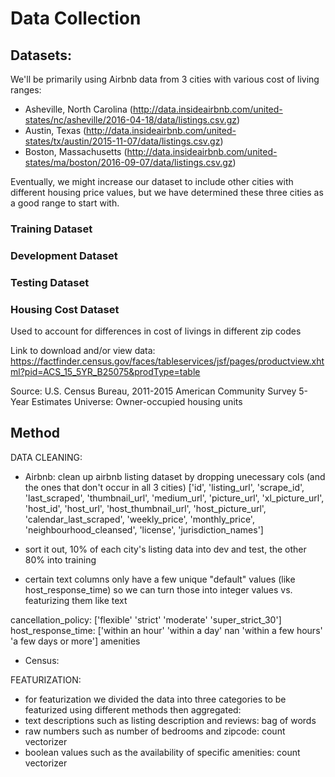# Data Collection

## Datasets:

We'll be primarily using Airbnb data from 3 cities with various cost of living ranges:
  - Asheville, North Carolina (http://data.insideairbnb.com/united-states/nc/asheville/2016-04-18/data/listings.csv.gz)
  - Austin, Texas (http://data.insideairbnb.com/united-states/tx/austin/2015-11-07/data/listings.csv.gz)
  - Boston, Massachusetts (http://data.insideairbnb.com/united-states/ma/boston/2016-09-07/data/listings.csv.gz)

Eventually, we might increase our dataset to include other cities with different housing price values, but we have determined these three cities as a good range to start with.

### Training Dataset


### Development Dataset


### Testing Dataset


### Housing Cost Dataset
Used to account for differences in cost of livings in different zip codes

Link to download and/or view data: https://factfinder.census.gov/faces/tableservices/jsf/pages/productview.xhtml?pid=ACS_15_5YR_B25075&prodType=table

Source: U.S. Census Bureau, 2011-2015 American Community Survey 5-Year Estimates
Universe: Owner-occupied housing units

## Method

DATA CLEANING:
- Airbnb: clean up airbnb listing dataset by dropping unecessary cols (and the ones that don't occur in all 3 cities)
  ['id', 'listing_url', 'scrape_id', 'last_scraped', 'thumbnail_url', 'medium_url', 'picture_url', 'xl_picture_url', 'host_id', 'host_url', 'host_thumbnail_url', 'host_picture_url', 'calendar_last_scraped', 'weekly_price', 'monthly_price', 'neighbourhood_cleansed', 'license', 'jurisdiction_names']

 - sort it out, 10% of each city's listing data into dev and test, the other 80% into training

 - certain text columns only have a few unique "default" values (like host_response_time) so we can turn those into integer values vs. featurizing them like text


 cancellation_policy: ['flexible' 'strict' 'moderate' 'super_strict_30']
 host_response_time:  ['within an hour' 'within a day' nan 'within a few hours' 'a few days or more']
 amenities

 - Census:

FEATURIZATION:
- for featurization we divided the data into three categories to be featurized using different methods then aggregated:
- text descriptions such as listing description and reviews: bag of words
- raw numbers such as number of bedrooms and zipcode: count vectorizer
- boolean values such as the availability of specific amenities: count vectorizer




